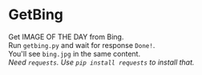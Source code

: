 # GetBing
Get IMAGE OF THE DAY from Bing.  
Run `getbing.py` and wait for response `Done!`.  
You'll see `bing.jpg` in the same content.  
*Need `requests`. Use `pip install requests` to install that.*
